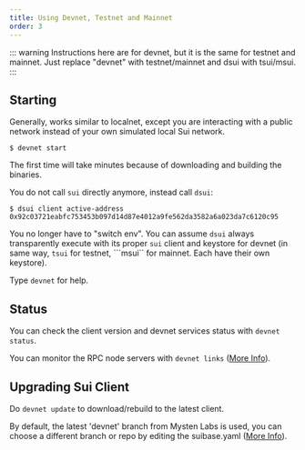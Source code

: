 ```yaml
---
title: Using Devnet, Testnet and Mainnet
order: 3
---
```

::: warning
Instructions here are for devnet, but it is the same for testnet and mainnet. Just replace "devnet" with testnet/mainnet and dsui with tsui/msui.
:::

## Starting

Generally, works similar to localnet, except you are interacting with a public network instead of your own simulated local Sui network.

```shell
$ devnet start
```
The first time will take minutes because of downloading and building the binaries.

You do not call ```sui``` directly anymore, instead call ```dsui```:

```shell
$ dsui client active-address
0x92c03721eabfc753453b097d14d87e4012a9fe562da3582a6a023da7c6120c95
```
You no longer have to "switch env". You can assume ```dsui``` always transparently execute with its proper ```sui``` client and keystore for devnet (in same way, ```tsui``` for testnet, ```msui`` for mainnet. Each have their own keystore).

Type ```devnet``` for help.


## Status
You can check the client version and devnet services status with ```devnet status```.

You can monitor the RPC node servers with ```devnet links``` ([More Info]( ./proxy.md#monitoring-rpc-links)).


## Upgrading Sui Client
Do ```devnet update``` to download/rebuild to the latest client.

By default, the latest 'devnet' branch from Mysten Labs is used, you can choose a different branch or repo by editing the suibase.yaml ([More Info]( ./configure-suibase-yaml.md#change-default-repo-and-branch )).

